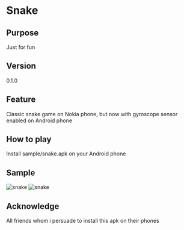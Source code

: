 Snake
======

Purpose
-------
Just for fun

Version
-------
0.1.0

Feature
-------
Classic snake game on Nokia phone, but now with gyroscope sensor enabled on Android phone

How to play
-----------
Install sample/snake.apk on your Android phone

Sample
------
![snake][1]
![snake][2]

Acknowledge
-----------
All friends whom i persuade to install this apk on their phones


  [1]:  https://raw.github.com/ruanhao/snake/master/sample/snake1.png
  [2]:  https://raw.github.com/ruanhao/snake/master/sample/snake2.png

